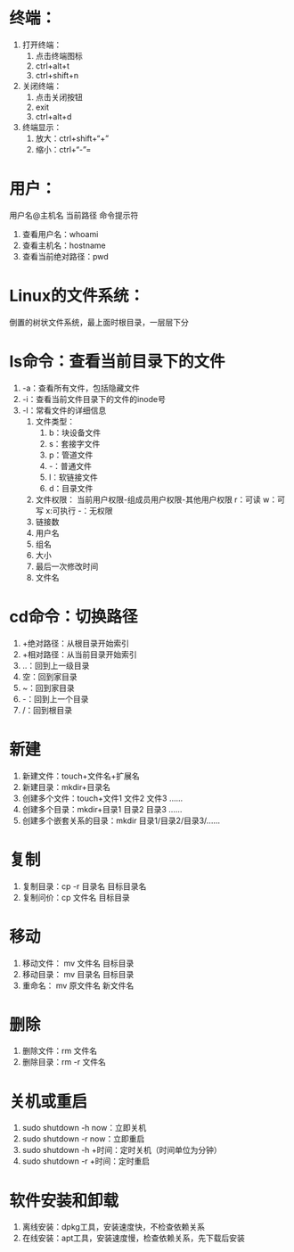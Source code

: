 # 终端：
1. 打开终端：
    1. 点击终端图标
    2. ctrl+alt+t
    3. ctrl+shift+n
2. 关闭终端：
    1. 点击关闭按钮
    2. exit
    3. ctrl+alt+d
3. 终端显示：
    1. 放大：ctrl+shift+“+”
    2. 缩小：ctrl+“-”=

# 用户：
用户名@主机名 当前路径 命令提示符
1. 查看用户名：whoami
2. 查看主机名：hostname
3. 查看当前绝对路径：pwd

# Linux的文件系统：
倒置的树状文件系统，最上面时根目录，一层层下分

# ls命令：查看当前目录下的文件
1. -a：查看所有文件，包括隐藏文件
2. -i：查看当前文件目录下的文件的inode号
3. -l：常看文件的详细信息
    1. 文件类型：
        1. b：块设备文件    
        2. s：套接字文件
        3. p：管道文件
        4. -：普通文件
        5. l：软链接文件
        6. d：目录文件
    2. 文件权限：
        当前用户权限-组成员用户权限-其他用户权限
        r：可读     w：可写     x:可执行       -：无权限
    3. 链接数
    4. 用户名
    5. 组名
    6. 大小
    7. 最后一次修改时间
    8. 文件名

# cd命令：切换路径
1. +绝对路径：从根目录开始索引
2. +相对路径：从当前目录开始索引
3. ..：回到上一级目录
4. 空：回到家目录
5. ~：回到家目录
6. -：回到上一个目录
7. /：回到根目录

# 新建
1. 新建文件：touch+文件名+扩展名
2. 新建目录：mkdir+目录名
3. 创建多个文件：touch+文件1 文件2 文件3 ......
4. 创建多个目录：mkdir+目录1 目录2 目录3 ......
5. 创建多个嵌套关系的目录：mkdir 目录1/目录2/目录3/......

# 复制
1. 复制目录：cp -r 目录名 目标目录名
2. 复制问价：cp 文件名 目标目录

# 移动
1. 移动文件： mv 文件名 目标目录
2. 移动目录： mv 目录名 目标目录
3. 重命名： mv 原文件名 新文件名

# 删除
1. 删除文件：rm 文件名
2. 删除目录：rm -r 文件名

# 关机或重启
1. sudo shutdown -h now：立即关机
2. sudo shutdown -r now：立即重启
3. sudo shutdown -h +时间：定时关机（时间单位为分钟）
4. sudo shutdown -r +时间：定时重启

# 软件安装和卸载
1. 离线安装：dpkg工具，安装速度快，不检查依赖关系
2. 在线安装：apt工具，安装速度慢，检查依赖关系，先下载后安装

